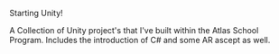 Starting Unity!

A Collection of Unity project's that I've built within the Atlas School Program.
Includes the introduction of C# and some AR ascept as well.
